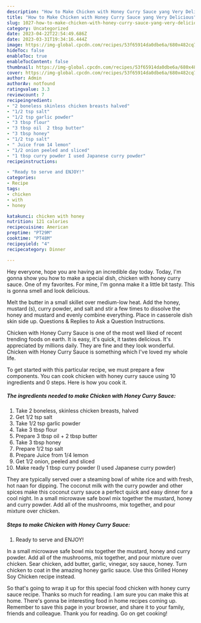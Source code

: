 ```yaml
---
description: "How to Make Chicken with Honey Curry Sauce yang Very Delicious"
title: "How to Make Chicken with Honey Curry Sauce yang Very Delicious"
slug: 1027-how-to-make-chicken-with-honey-curry-sauce-yang-very-delicious
category: Uncategorized
date: 2023-04-22T22:54:49.686Z
date: 2023-03-31T19:34:16.444Z
image: https://img-global.cpcdn.com/recipes/53f65914da0dbe6a/680x482cq70/chicken-with-honey-curry-sauce-recipe-main-photo.jpg
hideToc: false
enableToc: true
enableTocContent: false
thumbnail: https://img-global.cpcdn.com/recipes/53f65914da0dbe6a/680x482cq70/chicken-with-honey-curry-sauce-recipe-main-photo.jpg
cover: https://img-global.cpcdn.com/recipes/53f65914da0dbe6a/680x482cq70/chicken-with-honey-curry-sauce-recipe-main-photo.jpg
author: Admin
authorAv: notfound
ratingvalue: 3.3
reviewcount: 7
recipeingredient:
- "2 boneless skinless chicken breasts halved"
- "1/2 tsp salt"
- "1/2 tsp garlic powder"
- "3 tbsp flour"
- "3 tbsp oil  2 tbsp butter"
- "3 tbsp honey"
- "1/2 tsp salt"
- " Juice from 14 lemon"
- "1/2 onion peeled and sliced"
- "1 tbsp curry powder I used Japanese curry powder"
recipeinstructions:

- "Ready to serve and ENJOY!"
categories:
- Recipe
tags:
- chicken
- with
- honey

katakunci: chicken with honey 
nutrition: 121 calories
recipecuisine: American
preptime: "PT29M"
cooktime: "PT48M"
recipeyield: "4"
recipecategory: Dinner

---
```



Hey everyone, hope you are having an incredible day today. Today, I'm gonna show you how to make a special dish, chicken with honey curry sauce. One of my favorites. For mine, I'm gonna make it a little bit tasty. This is gonna smell and look delicious.

Melt the butter in a small skillet over medium-low heat. Add the honey, mustard (s), curry powder, and salt and stir a few times to dissolve the honey and mustard and evenly combine everything. Place in casserole dish skin side up. Questions &amp; Replies to Ask a Question Instructions.

Chicken with Honey Curry Sauce is one of the most well liked of recent trending foods on earth. It is easy, it's quick, it tastes delicious. It's appreciated by millions daily. They are fine and they look wonderful. Chicken with Honey Curry Sauce is something which I've loved my whole life.


To get started with this particular recipe, we must prepare a few components. You can cook chicken with honey curry sauce using 10 ingredients and 0 steps. Here is how you cook it.

<!--inarticleads1-->

##### The ingredients needed to make Chicken with Honey Curry Sauce:

1. Take 2 boneless, skinless chicken breasts, halved
1. Get 1/2 tsp salt
1. Take 1/2 tsp garlic powder
1. Take 3 tbsp flour
1. Prepare 3 tbsp oil + 2 tbsp butter
1. Take 3 tbsp honey
1. Prepare 1/2 tsp salt
1. Prepare  Juice from 1/4 lemon
1. Get 1/2 onion, peeled and sliced
1. Make ready 1 tbsp curry powder (I used Japanese curry powder)


They are typically served over a steaming bowl of white rice and with fresh, hot naan for dipping. The coconut milk with the curry powder and other spices make this coconut curry sauce a perfect quick and easy dinner for a cool night. In a small microwave safe bowl mix together the mustard, honey and curry powder. Add all of the mushrooms, mix together, and pour mixture over chicken. 

<!--inarticleads2-->

##### Steps to make Chicken with Honey Curry Sauce:


1. Ready to serve and ENJOY!

In a small microwave safe bowl mix together the mustard, honey and curry powder. Add all of the mushrooms, mix together, and pour mixture over chicken. Sear chicken, add butter, garlic, vinegar, soy sauce, honey. Turn chicken to coat in the amazing honey garlic sauce. Use this Grilled Honey Soy Chicken recipe instead. 

So that's going to wrap it up for this special food chicken with honey curry sauce recipe. Thanks so much for reading. I am sure you can make this at home. There's gonna be interesting food in home recipes coming up. Remember to save this page in your browser, and share it to your family, friends and colleague. Thank you for reading. Go on get cooking!
